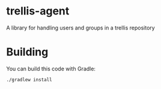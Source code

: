 # trellis-agent

A library for handling users and groups in a trellis repository

# Building

You can build this code with Gradle:

    ./gradlew install

